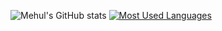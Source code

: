 ![Mehul's GitHub stats](https://github-readme-stats.vercel.app/api?username=mehulrao&show_icons=true&theme=github_dark&count_private=true) [![Most Used Languages](https://github-readme-stats.vercel.app/api/top-langs/?username=anuraghazra&layout=compact)](https://github.com/anuraghazra/github-readme-stats)

